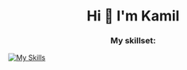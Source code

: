 <!-- ![MasterHead](https://res.cloudinary.com/dsxbnby76/image/upload/v1682337442/flutter_d9bc7de1f4_94d99c8220.png) -->
<h1 align="center">Hi 👋 I'm Kamil</h1>

<h3 align="center">My skillset:</h3>

[![My Skills](https://skillicons.dev/icons?i=flutter,dart,supabase,firebase,appwrite,ts,postgres,js,deno,github,githubactions,docker,postman)](https://skillicons.dev)

<!-- <p><a href="https://community.vaunt.dev/board/Tananga/achievements"><img src="https://api.vaunt.dev/v1/github/entities/Tananga/achievements/9fc50df5-1830-4e10-afcf-db4006ae5210?format=svg&style=raw" width="300"/></a></p> -->
